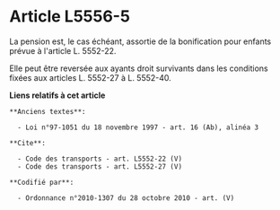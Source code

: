 # Article L5556-5

La pension est, le cas échéant, assortie de la bonification pour enfants prévue à l'article L. 5552-22. 

Elle peut être reversée aux ayants droit survivants dans les conditions fixées aux articles L. 5552-27 à L. 5552-40.

**Liens relatifs à cet article**

	**Anciens textes**:

	  - Loi n°97-1051 du 18 novembre 1997 - art. 16 (Ab), alinéa 3

	**Cite**:

	  - Code des transports - art. L5552-22 (V)
	  - Code des transports - art. L5552-27 (V)

	**Codifié par**:

	  - Ordonnance n°2010-1307 du 28 octobre 2010 - art. (V)
